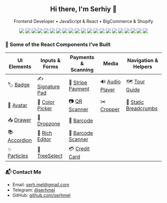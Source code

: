 <h2 align="center">Hi there, I'm Serhiy 👋</h2>

<p align="center">
    Frontend Developer • JavaScript & React • BigCommerce & Shopify
</p>

<p align="center">
  <img src="https://img.shields.io/badge/-JavaScript-F7DF1E?logo=javascript&logoColor=000" />
  <img src="https://img.shields.io/badge/-React-61DAFB?logo=react&logoColor=000" />
  <img src="https://img.shields.io/badge/-Redux-764ABC?logo=redux&logoColor=fff" />
  <img src="https://img.shields.io/badge/-React%20Hooks-61DAFB?logo=react&logoColor=000" />
  <img src="https://img.shields.io/badge/-HTML5-E34F26?logo=html5&logoColor=fff" />
  <img src="https://img.shields.io/badge/-CSS3-1572B6?logo=css3" />
  <img src="https://img.shields.io/badge/-SASS-CC6699?logo=sass&logoColor=fff" />
  <img src="https://img.shields.io/badge/-LESS-1D365D?logo=less&logoColor=fff" />
  <img src="https://img.shields.io/badge/-Git-F05032?logo=git&logoColor=fff" />
  <img src="https://img.shields.io/badge/-REST%20API-000?logo=postman&logoColor=orange" />
  <img src="https://img.shields.io/badge/-GraphQL-E10098?logo=graphql&logoColor=fff" />
  <img src="https://img.shields.io/badge/-jQuery-0769AD?logo=jquery&logoColor=fff" />
  <img src="https://img.shields.io/badge/-MUI-007FFF?logo=mui&logoColor=fff" />
  <img src="https://img.shields.io/badge/-BigCommerce-121118?logo=bigcommerce&logoColor=fff" />
  <img src="https://img.shields.io/badge/-Shopify-7AB55C?logo=shopify&logoColor=fff" />
  <img src="https://img.shields.io/badge/-JSON-000?logo=json&logoColor=white" />
  <img src="https://img.shields.io/badge/-Jira-0052CC?logo=jira&logoColor=fff" />
  <img src="https://img.shields.io/badge/-OOP-4B0082?logo=codeforces&logoColor=white" />
  <img src="https://img.shields.io/badge/-Webpack-8DD6F9?logo=webpack&logoColor=000" />
  <img src="https://img.shields.io/badge/-Docker-2496ED?logo=docker&logoColor=fff" />
  <img src="https://img.shields.io/badge/-Node.js-339933?logo=nodedotjs&logoColor=fff" />
</p>

### 🧩 Some of the React Components I’ve Built

| UI Elements                                                                                     | Inputs & Forms                                                                                          | Payments & Scanning                                                                                         | Media                                                                                                 | Navigation & Helpers                                                                                              |
|-------------------------------------------------------------------------------------------------|---------------------------------------------------------------------------------------------------------|-------------------------------------------------------------------------------------------------------------|-------------------------------------------------------------------------------------------------------|-------------------------------------------------------------------------------------------------------------------|
| 🏷️ [Badge](https://github.com/serhmel/ui-builder-library/tree/main/components/bl-badge)        | ✍️ [Signature Pad](https://github.com/serhmel/ui-builder-library/tree/main/components/bl-signature-pad) | 🔐 [Stripe Payment](https://github.com/serhmel/ui-builder-library/tree/main/components/bl-stripe-payment)   | 🔊 [Audio Player](https://github.com/serhmel/ui-builder-library/tree/main/components/bl-audio-player) | 🗺️ [Tour Guide](https://github.com/serhmel/ui-builder-library/tree/main/components/bl-tour-guide)                |
| 👤 [Avatar](https://github.com/serhmel/ui-builder-library/tree/main/components/bl-avatar)       | 🎨 [Color Picker](https://github.com/serhmel/ui-builder-library/tree/main/components/bl-color-picker)   | 📷 [QR Scanner](https://github.com/serhmel/ui-builder-library/tree/main/components/bl-qr-scanner)           | ✂️ [Cropper](https://github.com/serhmel/ui-builder-library/tree/main/components/bl-cropper)           | 🧭 [Static Breadcrumbs](https://github.com/serhmel/ui-builder-library/tree/main/components/bl-static-breadcrumbs) |
| 📥 [Drawer](https://github.com/serhmel/ui-builder-library/tree/main/components/bl-drawer)       | 📂 [Dropzone](https://github.com/serhmel/ui-builder-library/tree/main/components/bl-dropzone)           | 🧾 [Barcode](https://github.com/serhmel/ui-builder-library/tree/main/components/bl-barcode)                 |                                                                                                       |                                                                                                                   |
| 📚 [Accordion](https://github.com/serhmel/ui-builder-library/tree/main/components/bl-accordion) | 📝 [Rich Editor](https://github.com/serhmel/ui-builder-library/tree/main/components/bl-rich-editor)     | 📎 [Barcode Scanner](https://github.com/serhmel/ui-builder-library/tree/main/components/bl-barcode-scanner) |                                                                                                       |                                                                                                                   |
| ✨ [Particles](https://github.com/serhmel/ui-builder-library/tree/main/components/bl-particles)  | 🌲 [TreeSelect](https://github.com/serhmel/ui-builder-library/tree/main/components/bl-tree-select)      | 💳 [Credit Card](https://github.com/serhmel/ui-builder-library/tree/main/components/bl-credit-card)         |                                                                                                       |                                                                                                                   |

### 📬 Contact Me

- Email: [serh.mel@gmail.com](mailto:serh.mel@gmail.com)
- Telegram: [@serhmel](https://t.me/serhmel)
- GitHub: [github.com/serhmel](https://github.com/serhmel)
